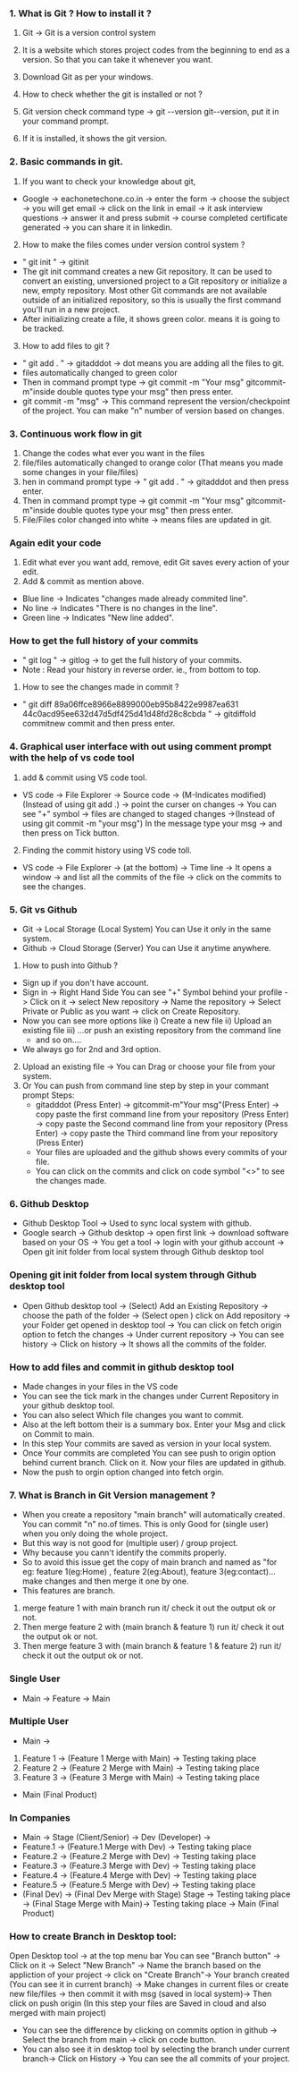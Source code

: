 ### 1. What is Git ? How to install it ?

1.  Git -> Git is a version control system
2.  It is a website which stores project codes from the beginning to end as a version. So that you can take it whenever you want.

3.  Download Git as per your windows.
4.  How to check whether the git is installed or not ?
5.  Git version check command type -> git --version git<space>--version, put it in your command prompt.
6.  If it is installed, it shows the git version.

### 2. Basic commands in git.

1. If you want to check your knowledge about git,

- Google -> eachonetechone.co.in -> enter the form -> choose the subject -> you will get email -> click on the link in email -> it ask interview questions -> answer it and press submit -> course completed certificate generated -> you can share it in linkedin.

2. How to make the files comes under version control system ?

- " git init " -> git<space>init
- The git init command creates a new Git repository. It can be used to convert an existing, unversioned project to a Git repository or initialize a new, empty repository. Most other Git commands are not available outside of an initialized repository, so this is usually the first command you'll run in a new project.
- After initializing create a file, it shows green color. means it is going to be tracked.

3. How to add files to git ?

- " git add . " -> git<space>add<space>dot -> dot means you are adding all the files to git.
- files automatically changed to green color
- Then in command prompt type -> git commit -m "Your msg" git<space>commit<space>-m<space>"inside double quotes type your msg" then press enter.
- git commit -m "msg" -> This command represent the version/checkpoint of the project. You can make "n" number of version based on changes.

### 3. Continuous work flow in git

1.  Change the codes what ever you want in the files
2.  file/files automatically changed to orange color (That means you made some changes in your file/files)
3.  hen in command prompt type -> " git add . " -> git<space>add<space>dot and then press enter.
4.  Then in command prompt type -> git commit -m "Your msg" git<space>commit<space>-m<space>"inside double quotes type your msg" then press enter.
5.  File/Files color changed into white -> means files are updated in git.

### Again edit your code

1.  Edit what ever you want add, remove, edit Git saves every action of your edit.
2.  Add & commit as mention above.

- Blue line -> Indicates "changes made already commited line".
- No line -> Indicates "There is no changes in the line".
- Green line -> Indicates "New line added".

### How to get the full history of your commits

- " git log " -> git<space>log -> to get the full history of your commits.
- Note : Read your history in reverse order. ie., from bottom to top.

1. How to see the changes made in commit ?

- " git diff 89a06ffce8966e8899000eb95b8422e9987ea631 44c0acd95ee632d47d5df425d41d48fd28c8cbda " -> git<space>diff<space>old commit<space>new commit and then press enter.

### 4. Graphical user interface with out using comment prompt with the help of vs code tool

1. add & commit using VS code tool.

- VS code -> File Explorer -> Source code -> (M-Indicates modified) (Instead of using git add .) -> point the curser on changes -> You can see "+" symbol -> files are changed to staged changes ->(Instead of using git commit -m "your msg") In the message type your msg -> and then press on Tick button.

2. Finding the commit history using VS code toll.

- VS code -> File Explorer -> (at the bottom) -> Time line -> It opens a window -> and list all the commits of the file -> click on the commits to see the changes.

### 5. Git vs Github

- Git -> Local Storage (Local System) You can Use it only in the same system.
- Github -> Cloud Storage (Server) You can Use it anytime anywhere.

1. How to push into Github ?

- Sign up if you don't have account.
- Sign in -> Right Hand Side You can see "+" Symbol behind your profile -> Click on it -> select New repository -> Name the repository -> Select Private or Public as you want -> click on Create Repository.
- Now you can see more options like
  i) Create a new file
  ii) Upload an existing file
  iii) …or push an existing repository from the command line
  - and so on....
- We always go for 2nd and 3rd option.

2. Upload an existing file -> You can Drag or choose your file from your system.
3. Or You can push from command line step by step in your commant prompt
   Steps:
   - git<space>add<space>dot (Press Enter) -> git<space>commit<space>-m<space>"Your msg"(Press Enter) -> copy paste the first command line from your repository (Press Enter) -> copy paste the Second command line from your repository (Press Enter) -> copy paste the Third command line from your repository (Press Enter)
   - Your files are uploaded and the github shows every commits of your file.
   - You can click on the commits and click on code symbol "<>" to see the changes made.

### 6. Github Desktop

- Github Desktop Tool -> Used to sync local system with github.
- Google search -> Github desktop -> open first link -> download software based on your OS -> You get a tool -> login with your github account -> Open git init folder from local system through Github desktop tool

### Opening git init folder from local system through Github desktop tool

- Open Github desktop tool -> (Select) Add an Existing Repository -> choose the path of the folder -> (Select open ) click on Add repository -> your Folder get opened in desktop tool -> You can click on fetch origin option to fetch the changes -> Under current repository -> You can see history -> Click on history -> It shows all the commits of the folder.

### How to add files and commit in github desktop tool

- Made changes in your files in the VS code
- You can see the tick mark in the changes under Current Repository in your github desktop tool.
- You can also select Which file changes you want to commit.
- Also at the left bottom their is a summary box. Enter your Msg and click on Commit to main.
- In this step Your commits are saved as version in your local system.
- Once Your commits are completed You can see push to origin option behind current branch. Click on it. Now your files are updated in github.
- Now the push to orgin option changed into fetch orgin.

### 7. What is Branch in Git Version management ?

- When you create a repository "main branch" will automatically created. You can commit "n" no.of times. This is only Good for (single user) when you only doing the whole project.
- But this way is not good for (multiple user) / group project.
- Why because you cann't identify the commits properly.
- So to avoid this issue get the copy of main branch and named as "for eg: feature 1(eg:Home) , feature 2(eg:About), feature 3(eg:contact)... make changes and then merge it one by one.
- This features are branch.

1.  merge feature 1 with main branch run it/ check it out the output ok or not.
2.  Then merge feature 2 with (main branch & feature 1) run it/ check it out the output ok or not.
3.  Then merge feature 3 with (main branch & feature 1 & feature 2) run it/ check it out the output ok or not.

### Single User

- Main -> Feature -> Main

### Multiple User

- Main ->

1.  Feature 1 -> (Feature 1 Merge with Main) -> Testing taking place
2.  Feature 2 -> (Feature 2 Merge with Main) -> Testing taking place
3.  Feature 3 -> (Feature 3 Merge with Main) -> Testing taking place

- Main (Final Product)

### In Companies

- Main -> Stage (Client/Senior) -> Dev (Developer) ->
- Feature.1 -> (Feature.1 Merge with Dev) -> Testing taking place
- Feature.2 -> (Feature.2 Merge with Dev) -> Testing taking place
- Feature.3 -> (Feature.3 Merge with Dev) -> Testing taking place
- Feature.4 -> (Feature.4 Merge with Dev) -> Testing taking place
- Feature.5 -> (Feature.5 Merge with Dev) -> Testing taking place
- (Final Dev) -> (Final Dev Merge with Stage) Stage -> Testing taking place -> (Final Stage Merge with Main)-> Testing taking place -> Main (Final Product)

### How to create Branch in Desktop tool:

Open Desktop tool -> at the top menu bar You can see "Branch button" -> Click on it -> Select "New Branch" -> Name the branch based on the appliction of your project -> click on "Create Branch"-> Your branch created (You can see it in current branch) -> Make changes in current files or create new file/files -> then commit it with msg (saved in local system)-> Then click on push origin (In this step your files are Saved in cloud and also merged with main project)

- You can see the difference by clicking on commits option in github -> Select the branch from main -> click on code button.
- You can also see it in desktop tool by selecting the branch under current branch-> Click on History -> You can see the all commits of your project.
